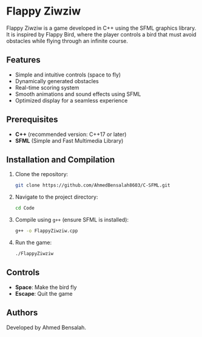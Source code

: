 # Flappy Ziwziw

Flappy Ziwziw is a game developed in C++ using the SFML graphics library. It is inspired by Flappy Bird, where the player controls a bird that must avoid obstacles while flying through an infinite course.

## Features
- Simple and intuitive controls (space to fly)
- Dynamically generated obstacles
- Real-time scoring system
- Smooth animations and sound effects using SFML
- Optimized display for a seamless experience

## Prerequisites
- **C++** (recommended version: C++17 or later)
- **SFML** (Simple and Fast Multimedia Library)

## Installation and Compilation
1. Clone the repository:
   ```bash
   git clone https://github.com/AhmedBensalah8603/C-SFML.git
   ```
2. Navigate to the project directory:
   ```bash
   cd Code
   ```
3. Compile using `g++` (ensure SFML is installed):
   ```bash
   g++ -o FlappyZiwziw.cpp 
   ```
4. Run the game:
   ```bash
   ./FlappyZiwziw
   ```

## Controls
- **Space**: Make the bird fly
- **Escape**: Quit the game

## Authors
Developed by Ahmed Bensalah.



